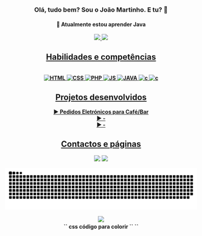 <h3 align="center"><b> Olá, tudo bem? Sou o João Martinho. E tu? 👋 </b></h3>

<h4 align="center">🌱 Atualmente estou aprender Java</a>
<br></br>

<div align="center">
  <a href="https://github.com/varrys">
  <img height="135em" src="https://github-readme-stats.vercel.app/api?username=varrys&show_icons=true&theme=github_dark&include_all_commits=true&count_private=true"/>
    <img height="135em" src="https://github-readme-stats.vercel.app/api/top-langs/?username=varrys&layout=compact&langs_count=7&theme=github_dark"/>
</div>

  <h2 align="center">Habilidades e competências</h2>
  <div align="center"><br>
    <img src="https://cdn.jsdelivr.net/gh/devicons/devicon/icons/html5/html5-original.svg" alt="HTML" width="40" height="40" style="max-width:100%;"></img>
    <img src="https://cdn.jsdelivr.net/gh/devicons/devicon/icons/css3/css3-original.svg" alt="CSS" width="40" height="40" style="max-width:100%;"></img>
    <img src="https://cdn.jsdelivr.net/gh/devicons/devicon/icons/php/php-original.svg" alt="PHP" width="40" height="40" style="max-width:100%;"></img>
    <img src="https://cdn.jsdelivr.net/gh/devicons/devicon/icons/javascript/javascript-original.svg" alt="JS" width="40" height="40" style="max-width:100%;"></img>  
    <img src="https://cdn.jsdelivr.net/gh/devicons/devicon/icons/java/java-original.svg" alt="JAVA" width="40" height="40" style="max-width:100%;"></img>  
    <img src="https://cdn.jsdelivr.net/gh/devicons/devicon/icons/c/c-original.svg" alt="c" width="40" height="40" style="max-width:100%;"></img>
    <img src="https://cdn.jsdelivr.net/gh/devicons/devicon/icons/mysql/mysql-original-wordmark.svg" alt="c" width="40" height="40" style="max-width:100%;"></img>   
  </div>
  
  <h2 align="center">Projetos desenvolvidos</h2>
  <div><b>▶ Pedidos Eletrónicos para Café/Bar</b></div>  
  <div><b>▶ -</b></div>
  <div><b>▶ -</b></div>
  
  <h2 align="center">Contactos e páginas</h2>
  
  <div align="center">   
  <a href = "mailto:jmartinhoramos@gmail.com"><img src="https://img.shields.io/badge/-Gmail-%23333?style=for-the-badge&logo=gmail&logoColor=white" target="_blank"></a>
  <a href="https://www.linkedin.com/in/joao-martinho-gigante-ramos/" target="_blank"><img src="https://img.shields.io/badge/-LinkedIn-%230077B5?style=for-the-badge&logo=linkedin&logoColor=white" target="_blank"></a> 
 
  ![Snake animation](https://github.com/Varrys/Varrys/blob/output/github-contribution-grid-snake.svg)
 
</div>
<div align="center"><img src="https://visitor-badge.glitch.me/badge?page_id=Varrys"></div>
`` css
   código para colorir
`` ``

